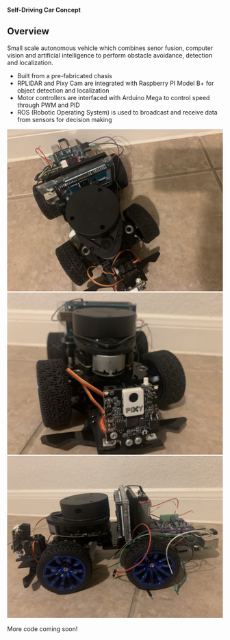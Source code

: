 **Self-Driving Car Concept**

Overview
---
Small scale autonomous vehicle which combines senor fusion, computer vision and artificial intelligence to perform obstacle avoidance, detection and localization.

* Built from a pre-fabricated chasis
* RPLIDAR and Pixy Cam are integrated with Raspberry PI Model B+ for object detection and localization
* Motor controllers are interfaced with Arduino Mega to control speed through PWM and PID
* ROS (Robotic Operating System) is used to broadcast and receive data from sensors for decision making

[//]: # (Image References)
[image0]: ./images/IMG_0372.jpeg "Top View"
[image1]: ./images/IMG_0373.jpeg "Front View"
[image2]: ./images/IMG_0374.jpeg "Side View"

![alt text][image0]
![alt text][image1]
![alt text][image2]

More code coming soon!
